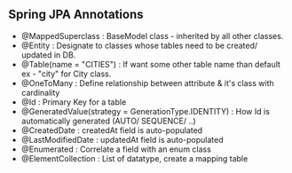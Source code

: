  ## Spring JPA Annotations
 * @MappedSuperclass : BaseModel class - inherited by all other classes.
 * @Entity : Designate to classes whose tables need to be created/ updated in DB.
 * @Table(name = "CITIES") : If want some other table name than default ex - "city" for City class.
 * @OneToMany : Define relationship between attribute & it's class with cardinality
 * @Id : Primary Key for a table
 * @GeneratedValue(strategy = GenerationType.IDENTITY) : How Id is automatically generated (AUTO/ SEQUENCE/ ..)
 * @CreatedDate : createdAt field is auto-populated
 * @LastModifiedDate : updatedAt field is auto-populated
 * @Enumerated : Correlate a field with an enum class
 * @ElementCollection : List of datatype, create a mapping table